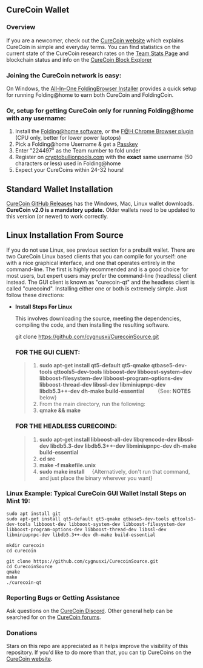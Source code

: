 ## CureCoin Wallet 

### Overview 

If you are a newcomer, check out the [CureCoin website](https://curecoin.net/) which explains CureCoin in simple and everyday terms. You can find statistics on the current state of the CureCoin research rates on the [Team Stats Page](https://folding.extremeoverclocking.com/team_summary.php?s=&t=224497) and blockchain status and info on the [CureCoin Block Explorer](https://chainz.cryptoid.info/cure/)

### Joining the CureCoin network is easy:
On Windows, the [All-In-One FoldingBrowser Installer](https://github.com/Hou5e/FoldingBrowser/releases) provides a quick setup for running Folding@home to earn both CureCoin and FoldingCoin.

### Or, setup for getting CureCoin only for running Folding@home with any username:
1. Install the [Folding@home software](https://foldingathome.org/start-folding/), or the [F@H Chrome Browser plugin](https://chrome.google.com/webstore/detail/foldinghome/hmnbjdgjgikbkapaolimfoidihobnofo) (CPU only, better for lower power laptops)
2. Pick a Folding@home Username & get a [Passkey](https://apps.foldingathome.org/getpasskey)
3. Enter "224497" as the Team number to fold under
4. Register on [cryptobullionpools.com](https://www.cryptobullionpools.com/) with the **exact** same username (50 characters or less) used in Folding@home
5. Expect your CureCoins within 24-32 hours!

## Standard Wallet Installation

[CureCoin GitHub Releases](https://github.com/cygnusxi/CurecoinSource/releases) has the Windows, Mac, Linux wallet downloads.  
**CureCoin v2.0 is a mandatory update.** Older wallets need to be updated to this version (or newer) to work correctly.

## Linux Installation From Source

If you do not use Linux, see previous section for a prebuilt wallet. There are two CureCoin Linux based clients that you can compile for yourself: one with a nice graphical interface, and one that operates entirely in the command-line. The first is highly recommended and is a good choice for most users, but expert users may prefer the command-line (headless) client instead. The GUI client is known as "curecoin-qt" and the headless client is called "curecoind". Installing either one or both is extremely simple. Just follow these directions:

- **Install Steps For Linux**

    This involves downloading the source, meeting the dependencies, compiling the code, and then installing the resulting software.

    git clone https://github.com/cygnusxi/CurecoinSource.git

    ### FOR THE GUI CLIENT:
    > 1. **sudo apt-get install qt5-default qt5-qmake qtbase5-dev-tools qttools5-dev-tools libboost-dev libboost-system-dev libboost-filesystem-dev libboost-program-options-dev libboost-thread-dev libssl-dev libminiupnpc-dev libdb5.3++-dev dh-make build-essential** &nbsp; &nbsp; &nbsp; &nbsp; {See: **NOTES** below}
    > 2. From the main directory, run the following:
    > 3. **qmake && make**

    ### FOR THE HEADLESS CURECOIND:
    > 1. **sudo apt-get install libboost-all-dev libqrencode-dev libssl-dev libdb5.3-dev libdb5.3++-dev libminiupnpc-dev dh-make build-essential** &nbsp; &nbsp; &nbsp; &nbsp;
    > 2. **cd src**
    > 3. **make -f makefile.unix**
    > 4. **sudo make install** &nbsp; &nbsp; {Alternatively, don't run that command, and just place the binary wherever you want}

### Linux Example: Typical CureCoin GUI Wallet Install Steps on Mint 19:
```
sudo apt install git
sudo apt-get install qt5-default qt5-qmake qtbase5-dev-tools qttools5-dev-tools libboost-dev libboost-system-dev libboost-filesystem-dev libboost-program-options-dev libboost-thread-dev libssl-dev libminiupnpc-dev libdb5.3++-dev dh-make build-essential

mkdir curecoin
cd curecoin

git clone https://github.com/cygnusxi/CurecoinSource.git
cd CurecoinSource
qmake
make
./curecoin-qt
```

### Reporting Bugs or Getting Assistance

Ask questions on the [CureCoin Discord](https://discord.gg/jtztkFZ). Other general help can be searched for on the [CureCoin forums](https://curecoin.net/forum/).

### Donations

Stars on this repo are appreciated as it helps improve the visibility of this repository. If you'd like to do more than that, you can tip CureCoins on the [CureCoin website](https://curecoin.net/).
